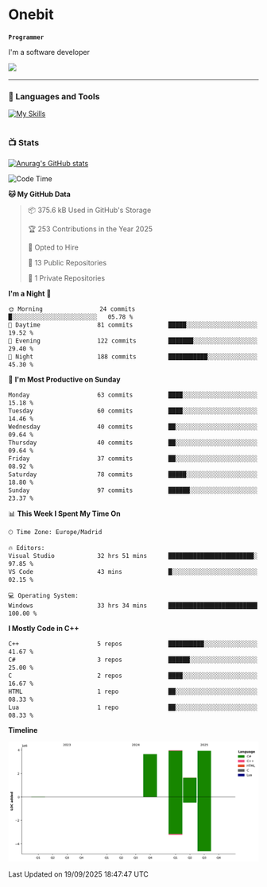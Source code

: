 # Onebit

**`Programmer`**

I'm a software developer

   ![](https://komarev.com/ghpvc/?username=onebit5&color=blueviolet)

---

### 🧰 Languages and Tools

[![My Skills](https://skillicons.dev/icons?i=cpp,c,cs,java,lua,unity,git,linux,github,discord,vscode,visualstudio)](https://skillicons.dev)
<br />

#

### 📺 Stats
[![Anurag's GitHub stats](https://github-readme-stats.vercel.app/api?username=onebit5&show_icons=true&theme=radical)](https://github.com/anuraghazra/github-readme-stats)                
<!--START_SECTION:waka-->
![Code Time](http://img.shields.io/badge/Code%20Time-443%20hrs%2047%20mins-blue)

**🐱 My GitHub Data** 

> 📦 375.6 kB Used in GitHub's Storage 
 > 
> 🏆 253 Contributions in the Year 2025
 > 
> 💼 Opted to Hire
 > 
> 📜 13 Public Repositories 
 > 
> 🔑 1 Private Repositories 
 > 
**I'm a Night 🦉** 

```text
🌞 Morning                24 commits          █░░░░░░░░░░░░░░░░░░░░░░░░   05.78 % 
🌆 Daytime                81 commits          █████░░░░░░░░░░░░░░░░░░░░   19.52 % 
🌃 Evening                122 commits         ███████░░░░░░░░░░░░░░░░░░   29.40 % 
🌙 Night                  188 commits         ███████████░░░░░░░░░░░░░░   45.30 % 
```
📅 **I'm Most Productive on Sunday** 

```text
Monday                   63 commits          ████░░░░░░░░░░░░░░░░░░░░░   15.18 % 
Tuesday                  60 commits          ████░░░░░░░░░░░░░░░░░░░░░   14.46 % 
Wednesday                40 commits          ██░░░░░░░░░░░░░░░░░░░░░░░   09.64 % 
Thursday                 40 commits          ██░░░░░░░░░░░░░░░░░░░░░░░   09.64 % 
Friday                   37 commits          ██░░░░░░░░░░░░░░░░░░░░░░░   08.92 % 
Saturday                 78 commits          █████░░░░░░░░░░░░░░░░░░░░   18.80 % 
Sunday                   97 commits          ██████░░░░░░░░░░░░░░░░░░░   23.37 % 
```


📊 **This Week I Spent My Time On** 

```text
🕑︎ Time Zone: Europe/Madrid

🔥 Editors: 
Visual Studio            32 hrs 51 mins      ████████████████████████░   97.85 % 
VS Code                  43 mins             █░░░░░░░░░░░░░░░░░░░░░░░░   02.15 % 

💻 Operating System: 
Windows                  33 hrs 34 mins      █████████████████████████   100.00 % 
```

**I Mostly Code in C++** 

```text
C++                      5 repos             ██████████░░░░░░░░░░░░░░░   41.67 % 
C#                       3 repos             ██████░░░░░░░░░░░░░░░░░░░   25.00 % 
C                        2 repos             ████░░░░░░░░░░░░░░░░░░░░░   16.67 % 
HTML                     1 repo              ██░░░░░░░░░░░░░░░░░░░░░░░   08.33 % 
Lua                      1 repo              ██░░░░░░░░░░░░░░░░░░░░░░░   08.33 % 
```



**Timeline**

![Lines of Code chart](https://raw.githubusercontent.com/Onebit5/Onebit5/main/assets/bar_graph.png)


 Last Updated on 19/09/2025 18:47:47 UTC
<!--END_SECTION:waka-->

